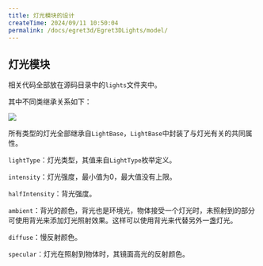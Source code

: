 ```yaml
---
title: 灯光模块的设计
createTime: 2024/09/11 10:50:04
permalink: /docs/egret3d/Egret3DLights/model/
---
```

灯光模块
----------
相关代码全部放在源码目录中的`lights`文件夹中。

其中不同类继承关系如下：

![](575cd4bd06a5a.png)

所有类型的灯光全部继承自`LightBase`，`LightBase`中封装了与灯光有关的共同属性。

`lightType`：灯光类型，其值来自`LightType`枚举定义。

`intensity`：灯光强度，最小值为0，最大值没有上限。

`halfIntensity`：背光强度。

`ambient`：背光的颜色，背光也是环境光，物体接受一个灯光时，未照射到的部分可使用背光来添加灯光照射效果。这样可以使用背光来代替另外一盏灯光。

`diffuse`：慢反射颜色。

`specular`：灯光在照射到物体时，其镜面高光的反射颜色。
